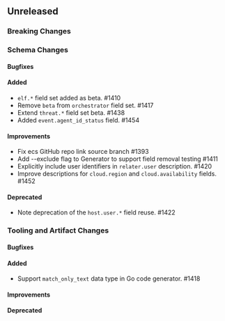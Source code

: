 <!-- When adding an entry to the Changelog:

- Please follow the Keep a Changelog: http://keepachangelog.com/ guidelines.
- Please insert your changelog line ordered by PR ID.
- Make sure you add your entry to the correct section (schema or tooling).

Thanks, you're awesome :-) -->

## Unreleased

### Breaking Changes

### Schema Changes

#### Bugfixes

#### Added

* `elf.*` field set added as beta. #1410
* Remove `beta` from `orchestrator` field set. #1417
* Extend `threat.*` field set beta. #1438
* Added `event.agent_id_status` field. #1454 

#### Improvements

* Fix ecs GitHub repo link source branch #1393
* Add --exclude flag to Generator to support field removal testing #1411
* Explicitly include user identifiers in `relater.user` description. #1420
* Improve descriptions for `cloud.region` and `cloud.availability` fields. #1452

#### Deprecated

* Note deprecation of the `host.user.*` field reuse. #1422

### Tooling and Artifact Changes

#### Bugfixes

#### Added

* Support `match_only_text` data type in Go code generator. #1418

#### Improvements

#### Deprecated

<!-- All empty sections:

## Unreleased

### Schema Changes
### Tooling and Artifact Changes

#### Breaking changes

#### Bugfixes

#### Added

#### Improvements

#### Deprecated

-->
